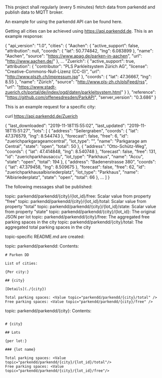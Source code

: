 This project shall regularly (every 5 minutes) fetch data from parkendd and publish data to MQTT broker.

An example for using the parkendd API can be found here.

Getting all cities can be achieved using https://api.parkendd.de. This is an example response:

{
  "api_version": "1.0",
  "cities": {
    "Aachen": {
      "active_support": false,
      "attribution": null,
      "coords": {
        "lat": 50.774842,
        "lng": 6.083899
      },
      "name": "Aachen",
      "source": "https://www.apag.de/parken-in-aachen",
      "url": "http://www.aachen.de/"
    },
...
    "Zuerich": {
      "active_support": true,
      "attribution": {
        "contributor": "PLS Parkleitsystem Zürich AG",
        "license": "Creative-Commons-Null-Lizenz (CC-0)",
        "url": "http://www.plszh.ch/impressum.jsp"
      },
      "coords": {
        "lat": 47.36667,
        "lng": 8.55
      },
      "name": "Zürich",
      "source": "http://www.pls-zh.ch/plsFeed/rss",
      "url": "https://www.stadt-zuerich.ch/portal/de/index/ogd/daten/parkleitsystem.html"
    }
  },
  "reference": "https://github.com/offenesdresden/ParkAPI",
  "server_version": "0.3.686"
}


This is an example request for a specific city:

curl https://api.parkendd.de/Zuerich

{
    "last_downloaded": "2019-11-18T15:55:02",
    "last_updated": "2019-11-18T15:51:27",
    "lots": [
        {
            "address": "Seilergraben",
            "coords": {
                "lat": 47.376579,
                "lng": 8.544743
            },
            "forecast": false,
            "free": 6,
            "id": "zuerichparkgarageamcentral",
            "lot_type": "",
            "name": "Parkgarage am Central",
            "state": "open",
            "total": 50
        },
        {
            "address": "Otto-Schütz-Weg",
            "coords": {
                "lat": 47.414848,
                "lng": 8.540748
            },
            "forecast": false,
            "free": 131,
            "id": "zuerichparkhausaccu",
            "lot_type": "Parkhaus",
            "name": "Accu",
            "state": "open",
            "total": 194
        },
        {
            "address": "Badenerstrasse 380",
            "coords": {
                "lat": 47.379458,
                "lng": 8.509675
            },
            "forecast": false,
            "free": 62,
            "id": "zuerichparkhausalbisriederplatz",
            "lot_type": "Parkhaus",
            "name": "Albisriederplatz",
            "state": "open",
            "total": 66
        },
        ...
    ]
}

The following messages shall be published:

topic: parkendd/parkendd/{city}/{lot_id}/free: Scalar value from property "free"
topic: parkendd/parkendd/{city}/{lot_id}/total: Scalar value from property "total"
topic: parkendd/parkendd/{city}/{lot_id}/state: Scalar value from property "state"
topic: parkendd/parkendd/{city}/{lot_id}: The original JSON per lot
topic: parkendd/parkendd/{city}/free: The aggregated free parking spaces in the city
topic: parkendd/parkendd/{city}/total: The aggregated total parking spaces in the city

topic-specific README.md are created:

topic: parkendd/parkendd: Contents:

```
# Parken DD

List of cities:

{Per city:}

## {city}

[Details](./{city})

Total parking spaces: <Value topic="parkendd/parkendd/{city}/total" />
Free parking spaces: <Value topic="parkendd/parkendd/{city}/free" />
```

topic: parkendd/parkendd/{city}: Contents:

```

# {city}

## Lots

{per lot:}

### {lot name}

Total parking spaces: <Value topic="parkendd/parkendd/{city}/{lot_id}/total"/>
Free parking spaces: <Value topic="parkendd/parkendd/{city}/{lot_id}/free"/>

```
